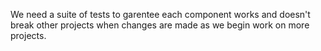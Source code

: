 We need a suite of tests to garentee each component works and doesn't break other projects when changes are made as we begin work on more projects.